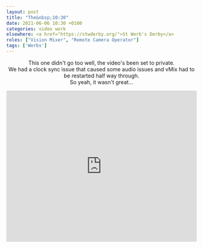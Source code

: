 ```yaml
---
layout: post
title: "The&nbsp;10:30"
date: 2021-06-06 10:30 +0100
categories: video work
elsewhere: <a href="https://stwderby.org/">St Werb's Derby</a>
roles: ["Vision Mixer", "Remote Camera Operator"]
tags: ['Werbs']
---
```


<p style="text-align: center;">This one didn't go too well, the video's been set to private.<br />We had a clock sync issue that caused some audio issues and vMix had to be restarted half way through.<br />So yeah, it wasn't great...</p>

<iframe width="100%" height="400em" src="https://www.youtube.com/embed/kSe6brfj71I" frameborder="0" allow="accelerometer; autoplay; clipboard-write; encrypted-media; gyroscope; picture-in-picture" allowfullscreen></iframe>

